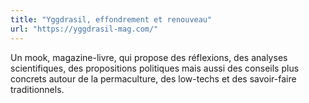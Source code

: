 ```yaml
---
title: "Yggdrasil, effondrement et renouveau"
url: "https://yggdrasil-mag.com/"
---
```


Un mook, magazine-livre, qui propose des réflexions, des analyses scientifiques, des propositions politiques mais aussi des conseils plus concrets autour de la permaculture, des low-techs et des savoir-faire traditionnels.
